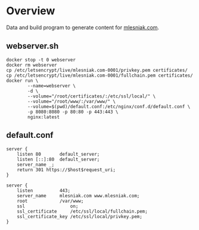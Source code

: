 # Overview

Data and build program to generate content for [mlesniak.com](https://mlesniak.com).

## webserver.sh

    docker stop -t 0 webserver
    docker rm webserver
    cp /etc/letsencrypt/live/mlesniak.com-0001/privkey.pem certificates/
    cp /etc/letsencrypt/live/mlesniak.com-0001/fullchain.pem certificates/
    docker run \
            --name=webserver \
            -d \
            --volume="/root/certificates/:/etc/ssl/local/" \
            --volume="/root/www/:/var/www/" \
            --volume=$(pwd)/default.conf:/etc/nginx/conf.d/default.conf \
            -p 8080:8080 -p 80:80 -p 443:443 \
            nginx:latest

## default.conf

    server {
    	listen 80       default_server;
    	listen [::]:80  default_server;
    	server_name _;
    	return 301 https://$host$request_uri;
    }
    
    server {
        listen          443;
        server_name     mlesniak.com www.mlesniak.com;
        root            /var/www;
        ssl                 on;
        ssl_certificate     /etc/ssl/local/fullchain.pem;
        ssl_certificate_key /etc/ssl/local/privkey.pem;
    }